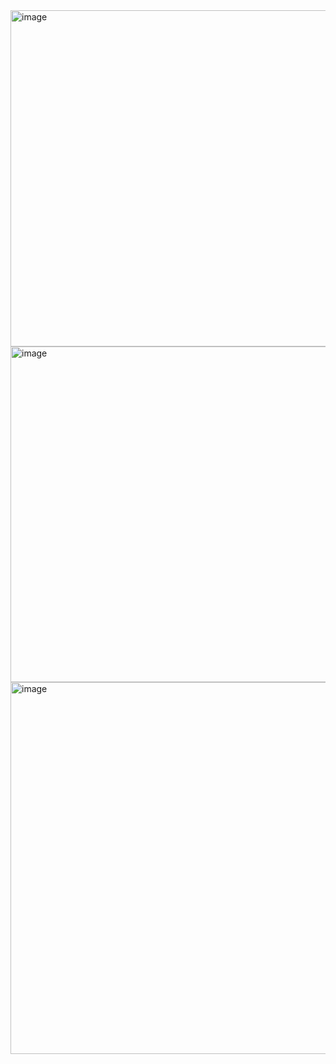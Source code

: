<img width="619" height="538" alt="image" src="https://github.com/user-attachments/assets/dedc219f-055b-47e6-a684-33813b5b8637" />
<img width="613" height="537" alt="image" src="https://github.com/user-attachments/assets/80a57ef2-6b60-4fe4-aa8a-eeb317bb6739" />
<img width="1261" height="595" alt="image" src="https://github.com/user-attachments/assets/653ecb38-f14c-4302-8ae6-c318a5893271" />

